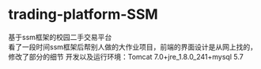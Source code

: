 # trading-platform-SSM
基于ssm框架的校园二手交易平台  
看了一段时间ssm框架后帮别人做的大作业项目，前端的界面设计是从网上找的，修改了部分的细节
开发以及运行环境：Tomcat 7.0+jre_1.8.0_241+mysql 5.7
